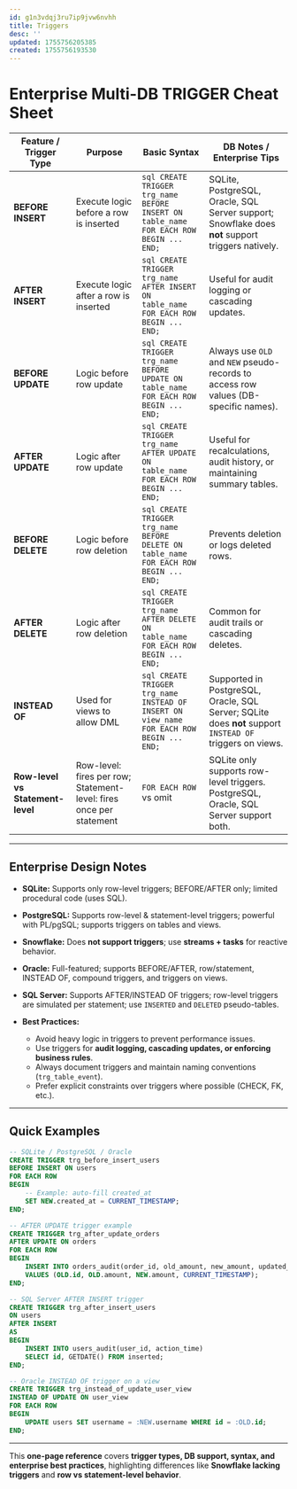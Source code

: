 ```yaml
---
id: g1n3vdqj3ru7ip9jvw6nvhh
title: Triggers
desc: ''
updated: 1755756205385
created: 1755756193530
---
```


# **Enterprise Multi-DB TRIGGER Cheat Sheet**

| Feature / Trigger Type           | Purpose                                                             | Basic Syntax                                                                             | DB Notes / Enterprise Tips                                                                               |
| -------------------------------- | ------------------------------------------------------------------- | ---------------------------------------------------------------------------------------- | -------------------------------------------------------------------------------------------------------- |
| **BEFORE INSERT**                | Execute logic before a row is inserted                              | `sql CREATE TRIGGER trg_name BEFORE INSERT ON table_name FOR EACH ROW BEGIN ... END;`    | SQLite, PostgreSQL, Oracle, SQL Server support; Snowflake does **not** support triggers natively.        |
| **AFTER INSERT**                 | Execute logic after a row is inserted                               | `sql CREATE TRIGGER trg_name AFTER INSERT ON table_name FOR EACH ROW BEGIN ... END;`     | Useful for audit logging or cascading updates.                                                           |
| **BEFORE UPDATE**                | Logic before row update                                             | `sql CREATE TRIGGER trg_name BEFORE UPDATE ON table_name FOR EACH ROW BEGIN ... END;`    | Always use `OLD` and `NEW` pseudo-records to access row values (DB-specific names).                      |
| **AFTER UPDATE**                 | Logic after row update                                              | `sql CREATE TRIGGER trg_name AFTER UPDATE ON table_name FOR EACH ROW BEGIN ... END;`     | Useful for recalculations, audit history, or maintaining summary tables.                                 |
| **BEFORE DELETE**                | Logic before row deletion                                           | `sql CREATE TRIGGER trg_name BEFORE DELETE ON table_name FOR EACH ROW BEGIN ... END;`    | Prevents deletion or logs deleted rows.                                                                  |
| **AFTER DELETE**                 | Logic after row deletion                                            | `sql CREATE TRIGGER trg_name AFTER DELETE ON table_name FOR EACH ROW BEGIN ... END;`     | Common for audit trails or cascading deletes.                                                            |
| **INSTEAD OF**                   | Used for views to allow DML                                         | `sql CREATE TRIGGER trg_name INSTEAD OF INSERT ON view_name FOR EACH ROW BEGIN ... END;` | Supported in PostgreSQL, Oracle, SQL Server; SQLite does **not** support `INSTEAD OF` triggers on views. |
| **Row-level vs Statement-level** | Row-level: fires per row; Statement-level: fires once per statement | `FOR EACH ROW` vs omit                                                                   | SQLite only supports row-level triggers. PostgreSQL, Oracle, SQL Server support both.                    |

---

## **Enterprise Design Notes**

* **SQLite:** Supports only row-level triggers; BEFORE/AFTER only; limited procedural code (uses SQL).
* **PostgreSQL:** Supports row-level & statement-level triggers; powerful with PL/pgSQL; supports triggers on tables and views.
* **Snowflake:** Does **not support triggers**; use **streams + tasks** for reactive behavior.
* **Oracle:** Full-featured; supports BEFORE/AFTER, row/statement, INSTEAD OF, compound triggers, and triggers on views.
* **SQL Server:** Supports AFTER/INSTEAD OF triggers; row-level triggers are simulated per statement; use `INSERTED` and `DELETED` pseudo-tables.
* **Best Practices:**

  * Avoid heavy logic in triggers to prevent performance issues.
  * Use triggers for **audit logging, cascading updates, or enforcing business rules**.
  * Always document triggers and maintain naming conventions (`trg_table_event`).
  * Prefer explicit constraints over triggers where possible (CHECK, FK, etc.).

---

## **Quick Examples**

```sql
-- SQLite / PostgreSQL / Oracle
CREATE TRIGGER trg_before_insert_users
BEFORE INSERT ON users
FOR EACH ROW
BEGIN
    -- Example: auto-fill created_at
    SET NEW.created_at = CURRENT_TIMESTAMP;
END;

-- AFTER UPDATE trigger example
CREATE TRIGGER trg_after_update_orders
AFTER UPDATE ON orders
FOR EACH ROW
BEGIN
    INSERT INTO orders_audit(order_id, old_amount, new_amount, updated_at)
    VALUES (OLD.id, OLD.amount, NEW.amount, CURRENT_TIMESTAMP);
END;

-- SQL Server AFTER INSERT trigger
CREATE TRIGGER trg_after_insert_users
ON users
AFTER INSERT
AS
BEGIN
    INSERT INTO users_audit(user_id, action_time)
    SELECT id, GETDATE() FROM inserted;
END;

-- Oracle INSTEAD OF trigger on a view
CREATE TRIGGER trg_instead_of_update_user_view
INSTEAD OF UPDATE ON user_view
FOR EACH ROW
BEGIN
    UPDATE users SET username = :NEW.username WHERE id = :OLD.id;
END;
```

---

This **one-page reference** covers **trigger types, DB support, syntax, and enterprise best practices**, highlighting differences like **Snowflake lacking triggers** and **row vs statement-level behavior**.
